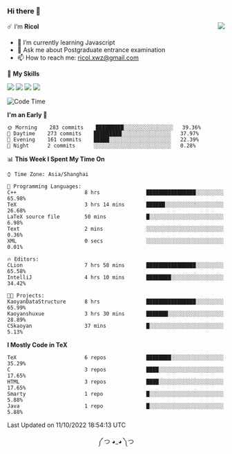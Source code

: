 ### Hi there 👋

<a href="#">
  <img align="right" src="https://github-readme-stats.vercel.app/api?username=Ricolxwz&count_private=true&show_icons=true&theme=prussian" />
</a>

☄️ I‘m **Ricol**

- 🌱 I’m currently learning Javascript
- 💬 Ask me about Postgraduate entrance examination
- 📫 How to reach me: ricol.xwz@gmail.com

🌟 **My Skills**

![](https://img.shields.io/badge/-Git-000000?style=flat-square&logo=git&logoColor=fff)
![](https://img.shields.io/badge/-C-3e74a2?style=flat-square&logo=C&logoColor=fff)
![](https://img.shields.io/badge/-Python-4fc08d?style=flat-square&logo=python&logoColor=fff)
![](https://img.shields.io/badge/-java-ffa500?style=flat-square&logo=java&logoColor=fff)

<!--START_SECTION:waka-->
![Code Time](http://img.shields.io/badge/Code%20Time-355%20hrs%2036%20mins-blue)

**I'm an Early 🐤** 

```text
🌞 Morning    283 commits    █████████░░░░░░░░░░░░░░░░   39.36% 
🌆 Daytime    273 commits    █████████░░░░░░░░░░░░░░░░   37.97% 
🌃 Evening    161 commits    █████░░░░░░░░░░░░░░░░░░░░   22.39% 
🌙 Night      2 commits      ░░░░░░░░░░░░░░░░░░░░░░░░░   0.28%

```


📊 **This Week I Spent My Time On** 

```text
⌚︎ Time Zone: Asia/Shanghai

💬 Programming Languages: 
C++                      8 hrs               ████████████████░░░░░░░░░   65.98% 
TeX                      3 hrs 14 mins       ██████░░░░░░░░░░░░░░░░░░░   26.68% 
LaTeX source file        50 mins             █░░░░░░░░░░░░░░░░░░░░░░░░   6.98% 
Text                     2 mins              ░░░░░░░░░░░░░░░░░░░░░░░░░   0.36% 
XML                      0 secs              ░░░░░░░░░░░░░░░░░░░░░░░░░   0.01%

🔥 Editors: 
CLion                    7 hrs 58 mins       ████████████████░░░░░░░░░   65.58% 
IntelliJ                 4 hrs 10 mins       ████████░░░░░░░░░░░░░░░░░   34.42%

🐱‍💻 Projects: 
KaoyanDataStructure      8 hrs               ████████████████░░░░░░░░░   65.99% 
Kaoyanshuxue             3 hrs 30 mins       ███████░░░░░░░░░░░░░░░░░░   28.89% 
CSkaoyan                 37 mins             █░░░░░░░░░░░░░░░░░░░░░░░░   5.13%

```

**I Mostly Code in TeX** 

```text
TeX                      6 repos             ████████░░░░░░░░░░░░░░░░░   35.29% 
C                        3 repos             ████░░░░░░░░░░░░░░░░░░░░░   17.65% 
HTML                     3 repos             ████░░░░░░░░░░░░░░░░░░░░░   17.65% 
Smarty                   1 repo              █░░░░░░░░░░░░░░░░░░░░░░░░   5.88% 
Java                     1 repo              █░░░░░░░░░░░░░░░░░░░░░░░░   5.88%

```



 Last Updated on 11/10/2022 18:54:13 UTC
<!--END_SECTION:waka-->

<div align="center">
༼ つ ◕_◕ ༽つ
</div>
